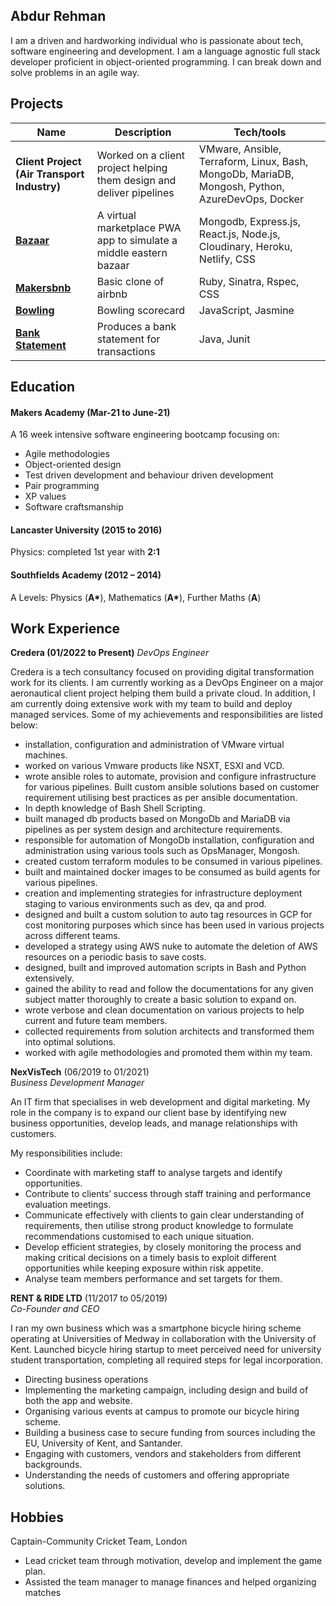 ## Abdur Rehman

I am a driven and hardworking individual who is passionate about tech, software engineering and development. I am a language agnostic full stack developer proficient in object-oriented programming. I can break down and solve problems in an agile way.

## Projects

| Name                         | Description       | Tech/tools        |
| ---------------------------- | ----------------- | ----------------- |
| **Client Project (Air Transport Industry)**                    | Worked on a client project helping them design and deliver pipelines | VMware, Ansible, Terraform, Linux, Bash, MongoDb, MariaDB, Mongosh, Python, AzureDevOps, Docker |
| [**Bazaar**](https://github.com/Abd27/bazaar-server)            | A virtual marketplace PWA app to simulate a middle eastern bazaar | Mongodb, Express.js, React.js, Node.js, Cloudinary, Heroku, Netlify, CSS |
| [**Makersbnb**](https://github.com/Abd27/Makers-BnB) | Basic clone of airbnb | Ruby, Sinatra, Rspec, CSS |
|[**Bowling**](https://github.com/Abd27/bowling-challenge-ruby) | Bowling scorecard | JavaScript, Jasmine |
| [**Bank Statement**](https://github.com/Abd27/BankTechTest-Java) | Produces a bank statement for transactions | Java, Junit |

## Education

#### Makers Academy (Mar-21 to June-21)
A 16 week intensive software engineering bootcamp focusing on:
-	Agile methodologies
-	Object-oriented design
-	Test driven development and behaviour driven development
-	Pair programming
-	XP values
-	Software craftsmanship


#### Lancaster University (2015 to 2016)

Physics: completed 1st year with **2:1**

#### Southfields Academy (2012 – 2014)

A Levels: Physics (**A\***), Mathematics (**A\***), Further Maths (**A**)

## Work Experience

**Credera (01/2022 to Present)**
_DevOps Engineer_

Credera is a tech consultancy focused on providing digital transformation work for its clients. I am currently working as a DevOps Engineer on a major aeronautical client project helping them build a private cloud. In addition, I am currently doing extensive work with my team to build and deploy managed services. Some of my achievements and responsibilities are listed below: 

-	installation, configuration and administration of VMware virtual machines.
-	worked on various Vmware products like NSXT, ESXI and VCD.
-	wrote ansible roles to automate, provision and configure infrastructure for various pipelines. Built custom ansible solutions based on customer requirement utilising best practices as per ansible documentation. 
-	In depth knowledge of Bash Shell Scripting. 
-	built managed db products based on MongoDb and MariaDB via pipelines as per system design and architecture requirements. 
-	responsible for automation of MongoDb installation, configuration and administration using various tools such as OpsManager, Mongosh.
-	created custom terraform modules to be consumed in various pipelines.
-	built and maintained docker images to be consumed as build agents for various pipelines.
-	creation and implementing strategies for infrastructure deployment staging to various environments such as dev, qa and prod.
-	designed and built a custom solution to auto tag resources in GCP for cost monitoring purposes which since has been used in various projects across different teams. 
-	developed a strategy using AWS nuke to automate the deletion of AWS resources on a periodic basis to save costs. 
-	designed, built and improved automation scripts in Bash and Python extensively. 
-	gained the ability to read and follow the documentations for any given subject matter thoroughly to create a basic solution to expand on. 
-	wrote verbose and clean documentation on various projects to help current and future team members.
-	collected requirements from solution architects and transformed them into optimal solutions. 
-	worked with agile methodologies and promoted them within my team. 



**NexVisTech** (06/2019 to 01/2021)  
_Business Development Manager_

An IT firm that specialises in web development and digital marketing. My role in the company is to expand our client base by identifying new business opportunities, develop leads, and manage relationships with customers.

My responsibilities include:
- Coordinate with marketing staff to analyse targets and identify opportunities.
- Contribute to clients’ success through staff training and performance evaluation meetings.
- Communicate effectively with clients to gain clear understanding of requirements, then utilise strong product knowledge to formulate recommendations customised to each unique situation.
- Develop efficient strategies, by closely monitoring the process and making critical decisions on a timely basis to exploit different opportunities while keeping exposure within risk appetite.
- Analyse team members performance and set targets for them.


**RENT & RIDE LTD** (11/2017 to 05/2019)  
_Co-Founder and CEO_

I ran my own business which was a smartphone bicycle hiring scheme operating at Universities of Medway in collaboration with the University of Kent. Launched bicycle hiring startup to meet perceived need for university student transportation, completing all required steps for legal incorporation.

- Directing business operations
- Implementing the marketing campaign, including design and build of both the app and website.
- Organising various events at campus to promote our bicycle hiring scheme.
- Building a business case to secure funding from sources including the EU, University of Kent, and Santander.
- Engaging with customers, vendors and stakeholders from different backgrounds.
- Understanding the needs of customers and offering appropriate solutions.

## Hobbies

Captain-Community Cricket Team, London
-	Lead cricket team through motivation, develop and implement the game plan.
-	Assisted the team manager to manage finances and helped organizing matches

